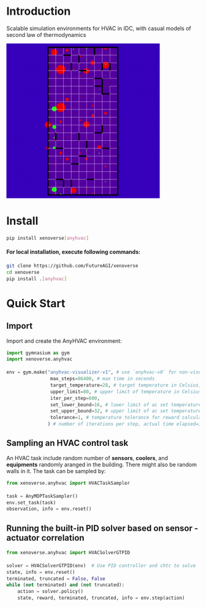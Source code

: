 # Introduction

Scalable simulation environments for HVAC in IDC, with casual models of second law of thermodynamics

![AnyHVACVisualizer](https://github.com/FutureAGI/DataPack/blob/main/demo/anyhvac/hvac_video.gif) 

# Install

```bash
pip install xenoverse[anyhvac]
```

#### For local installation, execute following commands:

```bash
git clone https://github.com/FutureAGI/xenoverse
cd xenoverse
pip install .[anyhvac]
```

# Quick Start

## Import

Import and create the AnyHVAC environment:

```python
import gymnasium as gym
import xenoverse.anyhvac

env = gym.make("anyhvac-visualizer-v1", # use `anyhvac-v0` for non-visualizer version
                max_steps=86400, # max time in seconds
                target_temperature=28, # target temperature in Celsius, highest reward at this position
                upper_limit=80, # upper limit of temperature in Celsius, failure at this position
                iter_per_step=600, 
                set_lower_bound=16, # lower limit of ac set temperature
                set_upper_bound=32, # upper limit of ac set temperature
                tolerance=1, # temperature tolerance for reward calculation
               ) # number of iterations per step, actual time elapsed=iter_per_step * 0.2


```

## Sampling an HVAC control task
An HVAC task include random number of **sensors**, **coolers**, and **equipments** randomly aranged in the building. There might also be random walls in it. The task can be sampled by:

```python
from xenoverse.anyhvac import HVACTaskSampler

task = AnyMDPTaskSampler()
env.set_task(task)
observation, info = env.reset()
```

## Running the built-in PID solver based on sensor - actuator correlation
```python
from xenoverse.anyhvac import HVACSolverGTPID

solver = HVACSolverGTPID(env)  # Use PID controller and chtc to solve
state, info = env.reset()
terminated, truncated = False, False
while (not terminated) and (not truncated):
    action = solver.policy()
    state, reward, terminated, truncated, info = env.step(action)
```
